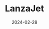 ---  
layout: startup_page  
title: "LanzaJet"  
id: "lanzajet.com"  
permalink: "/lanzajetlanzajet.com02282024/"  
website: "https://www.lanzajet.com/"  
funding_round: ""  
funding_amount: "$30M"  
investors: "Southwest Airlines Co."  
about: "LanzaJet is a sustainable fuels technology company and producer focusing on sustainable aviation fuel (SAF). They utilize patented ethanol-based alcohol-to-jet (ATJ) technology to create SAF from widely available and sustainable feedstock. Their goal is to scale SAF production to decarbonize aviation and transform the global economy."  
markets: "Sustainable Aviation Fuel (SAF), Biofuels, Ethanol"  
hq: "Chicago, Illinois, United States"  
founded_year: "2020"  
linkedin: "https://www.linkedin.com/company/lanzajet"  
twitter: "https://twitter.com/lanzajet"  
instagram: ""  
facebook: ""  
crunchbase: "https://www.crunchbase.com/organization/lanzajet"  
pitchbook: "https://pitchbook.com/profiles/company/435740-32"  

date_display: "28-Feb-2024"  
date: "2024-02-28"

# SEO Optimization  
meta_title: "LanzaJet -  Funding ($30M)"  
meta_description: "LanzaJet, LanzaJet is a sustainable fuels technology company and producer focusing on sustainable aviation fuel (SAF). They utilize patented ethanol-based alcoh..."  
meta_keywords: "LanzaJet, Sustainable Aviation Fuel (SAF), Biofuels, Ethanol,  funding"  
canonical_url: "https://startup.projectstartups.com/lanzajetlanzajet.com02282024/"  
---